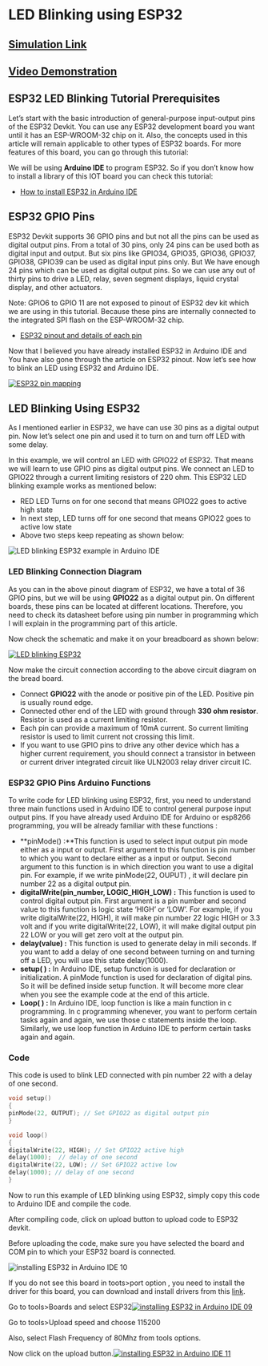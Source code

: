 # LED Blinking using ESP32
## [Simulation Link](https://wokwi.com/projects/342032382586520146)
## [Video Demonstration](https://youtu.be/4OFz-PGe03Q)

## ESP32 LED Blinking Tutorial Prerequisites

Let’s start with the basic introduction of general-purpose input-output pins of the ESP32 Devkit. You can use any ESP32 development board you want until it has an ESP-WROOM-32 chip on it. Also, the concepts used in this article will remain applicable to other types of ESP32 boards. For more features of this board, you can go through this tutorial:



We will be using  **Arduino IDE**  to program ESP32. So if you don’t know how to install a library of this IOT board you can check this tutorial:

-   [How to install ESP32 in Arduino IDE](https://microcontrollerslab.com/install-esp32-arduino-ide/)

## ESP32 GPIO Pins

ESP32 Devkit supports 36 GPIO pins and but not all the pins can be used as digital output pins. From a total of 30 pins, only 24 pins can be used both as digital input and output. But six pins like GPIO34, GPIO35, GPIO36, GPIO37, GPIO38, GPIO39 can be used as digital input pins only. But We have enough 24 pins which can be used as digital output pins. So we can use any out of thirty pins to drive a LED, relay, seven segment displays, liquid crystal display, and other actuators.

Note: GPIO6 to GPIO 11 are not exposed to pinout of ESP32 dev kit which we are using in this tutorial. Because these pins are internally connected to the integrated SPI flash on the ESP-WROOM-32 chip.

-   [ESP32 pinout and details of each pin](https://microcontrollerslab.com/esp32-pinout-use-gpio-pins/)

Now that I believed you have already installed ESP32 in Arduino IDE and You have also gone through the article on ESP32 pinout. Now let’s see how to blink an LED using ESP32 and Arduino IDE.

[![ESP32 pin mapping](https://microcontrollerslab.com/wp-content/uploads/2019/03/ESP32-pin-mapping-1024x578.jpg)](https://microcontrollerslab.com/wp-content/uploads/2019/03/ESP32-pin-mapping.jpg)

## LED Blinking Using ESP32

As I mentioned earlier in ESP32, we have can use 30 pins as a digital output pin. Now let’s select one pin and used it to turn on and turn off LED with some delay.

In this example, we will control an LED with GPIO22 of ESP32. That means we will learn to use GPIO pins as digital output pins. We connect an LED to GPIO22 through a current limiting resistors of 220 ohm. This ESP32 LED blinking example works as mentioned below:

-   RED LED Turns on for one second that means GPIO22 goes to active high state
-   In next step, LED turns off for one second that means GPIO22 goes to active low state
-   Above two steps keep repeating as shown below:

![LED blinking ESP32 example in Arduino IDE](https://microcontrollerslab.com/wp-content/uploads/2019/03/LED-blinking-ESP32-example-in-Arduino-IDE.jpg)

### LED Blinking Connection Diagram

As you can in the above pinout diagram of ESP32, we have a total of 36 GPIO pins, but we will be using  **GPIO22** as a digital output pin. On different boards, these pins can be located at different locations. Therefore, you need to check its datasheet before using pin number in programming which I will explain in the programming part of this article.

Now check the schematic and make it on your breadboard as shown below:

[![LED blinking ESP32](https://microcontrollerslab.com/wp-content/uploads/2019/03/LED-blinking-ESP32.jpg)](https://microcontrollerslab.com/wp-content/uploads/2019/03/LED-blinking-ESP32.jpg)

Now make the circuit connection according to the above circuit diagram on the bread board.

-   Connect  **GPIO22**  with the anode or positive pin of the LED. Positive pin is usually round edge.
-   Connected other end of the LED with ground through  **330 ohm resistor**. Resistor is used as a current limiting resistor.
-   Each pin can provide a maximum of 10mA current. So current limiting resistor is used to limit current not crossing this limit.
-   If you want to use GPIO pins to drive any other device which has a higher current requirement, you should connect a transistor in between or current driver integrated circuit like ULN2003 relay driver circuit IC.

### ESP32 GPIO Pins Arduino Functions

To write code for LED blinking using ESP32, first, you need to understand three main functions used in Arduino IDE to control general purpose input output pins. If you have already used Arduino IDE for Arduino or esp8266 programming, you will be already familiar with these functions :

-   **pinMode() :**This function is used to select input output pin mode either as a input or output. First argument to this function is pin number to which you want to declare either as a input or output. Second argument to this function is in which direction you want to use a digital pin. For example, if we write pinMode(22, OUPUT) , it will declare pin number 22 as a digital output pin.
-   **digitalWrite(pin_number, LOGIC_HIGH_LOW) :** This function is used to control digital output pin. First argument is a pin number and second value to this function is logic state ‘HIGH’ or ‘LOW’. For example, if you write digitalWrite(22, HIGH), it will make pin number 22 logic HIGH or 3.3 volt and if you write digitalWrite(22, LOW), it will make digital output pin 22 LOW or you will get zero volt at the output pin.
-   **delay(value) :** This function is used to generate delay in mili seconds. If you want to add a delay of one second between turning on and turning off a LED, you will use this state delay(1000).
-   **setup( ) :** In Arduino IDE, setup function is used for declaration or initialization. A pinMode function is used for declaration of digital pins. So it will be defined inside setup function. It will become more clear when you see the example code at the end of this article.
-   **Loop( ) :** In Arduino IDE, loop function is like a main function in c programming. In c programming whenever, you want to perform certain tasks again and again, we use those c statements inside the loop. Similarly, we use loop function in Arduino IDE to perform certain tasks again and again.

### Code

This code is used to blink LED connected with pin number 22 with a delay of one second.

```c
void setup()
{
pinMode(22, OUTPUT); // Set GPIO22 as digital output pin
}

void loop() 
{
digitalWrite(22, HIGH); // Set GPIO22 active high
delay(1000);  // delay of one second
digitalWrite(22, LOW); // Set GPIO22 active low
delay(1000); // delay of one second
}
```

Now to run this example of LED blinking using ESP32, simply copy this code to Arduino IDE and compile the code.

After compiling code, click on upload button to upload code to ESP32 devkit.

Before uploading the code, make sure you have selected the board and COM pin to which your ESP32 board is connected.

![installing ESP32 in Arduino IDE 10](https://microcontrollerslab.com/wp-content/uploads/2019/03/installing-ESP32-in-Arduino-IDE-10.jpg)

If you do not see this board in toots>port option , you need to install the driver for this board, you can download and install drivers from this  [link](https://www.silabs.com/products/development-tools/software/usb-to-uart-bridge-vcp-drivers).

Go to tools>Boards and select ESP32[![installing ESP32 in Arduino IDE 09](https://microcontrollerslab.com/wp-content/uploads/2019/03/installing-ESP32-in-Arduino-IDE-09.jpg)](https://microcontrollerslab.com/wp-content/uploads/2019/03/installing-ESP32-in-Arduino-IDE-09.jpg)

Go to tools>Upload speed and choose 115200

Also, select Flash Frequency of 80Mhz from tools options.

Now click on the upload button.[![installing ESP32 in Arduino IDE 11](https://microcontrollerslab.com/wp-content/uploads/2019/03/installing-ESP32-in-Arduino-IDE-11.jpg)](https://microcontrollerslab.com/wp-content/uploads/2019/03/installing-ESP32-in-Arduino-IDE-11.jpg)